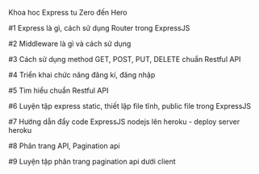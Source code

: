 Khoa hoc Express tu Zero đến Hero

#1 Express là gì, cách sử dụng Router trong ExpressJS

#2 Middleware là gì và cách sử dụng

#3 Cách sử dụng method GET, POST, PUT, DELETE chuẩn Restful API 

#4 Triển khai chức năng đăng kí, đăng nhập 

#5 Tìm hiểu chuẩn Restful API

#6 Luyện tập express static, thiết lập file tĩnh, public file trong ExpressJS 

#7 Hướng dẫn đẩy code ExpressJS nodejs lên heroku - deploy server heroku

#8 Phân trang API, Pagination api

#9 Luyện tập phân trang pagination api dưới client
